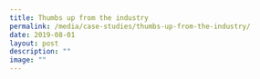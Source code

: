 ```yaml
---
title: Thumbs up from the industry
permalink: /media/case-studies/thumbs-up-from-the-industry/
date: 2019-08-01
layout: post
description: ""
image: ""
---
```

